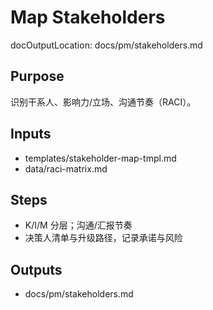 # Map Stakeholders

docOutputLocation: docs/pm/stakeholders.md

## Purpose

识别干系人、影响力/立场、沟通节奏（RACI）。

## Inputs

- templates/stakeholder-map-tmpl.md
- data/raci-matrix.md

## Steps

- K/I/M 分层；沟通/汇报节奏
- 决策人清单与升级路径，记录承诺与风险

## Outputs

- docs/pm/stakeholders.md
